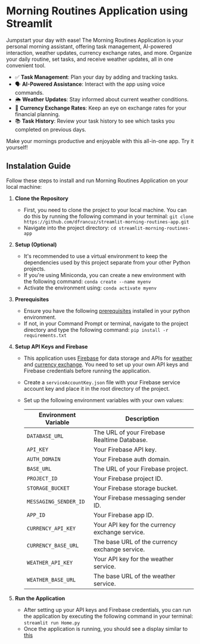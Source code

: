 # Morning Routines Application using Streamlit

Jumpstart your day with ease! The Morning Routines Application is your personal morning assistant, offering task management, AI-powered interaction, weather updates, currency exchange rates, and more. Organize your daily routine, set tasks, and receive weather updates, all in one convenient tool.

- ✅ **Task Management**: Plan your day by adding and tracking tasks.
- 🗣️ **AI-Powered Assistance**: Interact with the app using voice commands.
- 🌦️ **Weather Updates**: Stay informed about current weather conditions.
- 💱 **Currency Exchange Rates**: Keep an eye on exchange rates for your financial planning.
- 📚 **Task History**: Review your task history to see which tasks you completed on previous days.

Make your mornings productive and enjoyable with this all-in-one app. Try it yourself!

## Instalation Guide
Follow these steps to install and run Morning Routines Application on your local machine:
1. **Clone the Repository**
   - First, you need to clone the project to your local machine. You can do this by running the following command in your terminal: `git clone https://github.com/dfrancuz/streamlit-morning-routines-app.git`
   - Navigate into the project directory: `cd streamlit-morning-routines-app`

2. **Setup (Optional)**
   - It's recommended to use a virtual environment to keep the dependencies used by this project separate from your other Python projects.
   - If you're using Miniconda, you can create a new environment with the following command: `conda create --name myenv`
   - Activate the environment using: `conda activate myenv`

3. **Prerequisites**
   - Ensure you have the following [prerequisites](https://github.com/dfrancuz/streamlit-morning-routines-app/blob/main/requirements.txt) installed in your python environment.
   - If not, in your Command Prompt or terminal, navigate to the project directory and type the following command: `pip install -r requirements.txt`

4. **Setup API Keys and Firebase**
   - This application uses [Firebase](https://firebase.google.com/) for data storage and APIs for [weather](https://openweathermap.org/) and [currency exchange](https://app.currencyapi.com/login). You need to set up your own API keys and Firebase credentials before running the application.
   - Create a `serviceAccountKey.json` file with your Firebase service account key and place it in the root directory of the project.
   - Set up the following environment variables with your own values:
     
      | Environment Variable |<div align="center"> Description </div> |
      | --- | --- |
      | `DATABASE_URL` | The URL of your Firebase Realtime Database. |
      | `API_KEY` | Your Firebase API key. |
      | `AUTH_DOMAIN` | Your Firebase auth domain. |
      | `BASE_URL` | The URL of your Firebase project. |
      | `PROJECT_ID` | Your Firebase project ID. |
      | `STORAGE_BUCKET` | Your Firebase storage bucket. |
      | `MESSAGING_SENDER_ID` | Your Firebase messaging sender ID. |
      | `APP_ID` | Your Firebase app ID. |
      | `CURRENCY_API_KEY` | Your API key for the currency exchange service. |
      | `CURRENCY_BASE_URL` | The base URL of the currency exchange service. |
      | `WEATHER_API_KEY` | Your API key for the weather service. |
      | `WEATHER_BASE_URL` | The base URL of the weather service. |

5. **Run the Application**
   - After setting up your API keys and Firebase credentials, you can run the application by executing the following command in your terminal: `streamlit run Home.py`
   - Once the application is running, you should see a display similar to [this](https://i.imgur.com/mB7rNVv.png)
  
